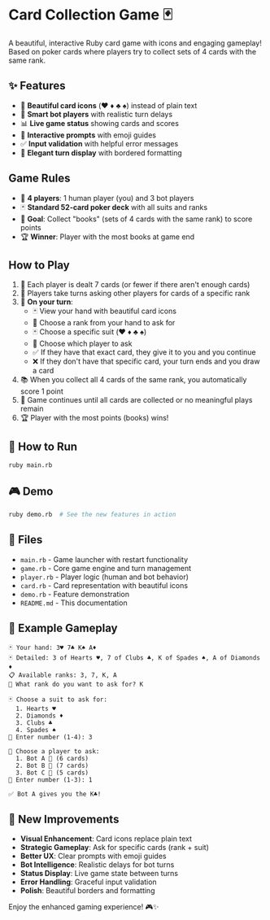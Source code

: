 # Card Collection Game 🃏

A beautiful, interactive Ruby card game with icons and engaging gameplay! Based on poker cards where players try to collect sets of 4 cards with the same rank.

## ✨ Features

- 🎨 **Beautiful card icons** (♥️ ♦️ ♣️ ♠️) instead of plain text
- 🤖 **Smart bot players** with realistic turn delays
- 📊 **Live game status** showing cards and scores
- 🎯 **Interactive prompts** with emoji guides
- ✅ **Input validation** with helpful error messages
- 🎲 **Elegant turn display** with bordered formatting

## Game Rules

- 👥 **4 players**: 1 human player (you) and 3 bot players
- 🃏 **Standard 52-card poker deck** with all suits and ranks
- 🎯 **Goal**: Collect "books" (sets of 4 cards with the same rank) to score points
- 🏆 **Winner**: Player with the most books at game end

## How to Play

1. 🎴 Each player is dealt 7 cards (or fewer if there aren't enough cards)
2. 🔄 Players take turns asking other players for cards of a specific rank
3. 👤 **On your turn**:
   - 🃏 View your hand with beautiful card icons
   - 🎯 Choose a rank from your hand to ask for
   - 🃏 Choose a specific suit (♥️ ♦️ ♣️ ♠️) 
   - 👥 Choose which player to ask
   - ✅ If they have that exact card, they give it to you and you continue
   - ❌ If they don't have that specific card, your turn ends and you draw a card
4. 📚 When you collect all 4 cards of the same rank, you automatically score 1 point
5. 🔄 Game continues until all cards are collected or no meaningful plays remain
6. 🏆 Player with the most points (books) wins!

## 🚀 How to Run

```bash
ruby main.rb
```

## 🎮 Demo

```bash
ruby demo.rb  # See the new features in action
```

## 📁 Files

- `main.rb` - Game launcher with restart functionality
- `game.rb` - Core game engine and turn management  
- `player.rb` - Player logic (human and bot behavior)
- `card.rb` - Card representation with beautiful icons
- `demo.rb` - Feature demonstration
- `README.md` - This documentation

## 🎯 Example Gameplay

```
🃏 Your hand: 3♥️ 7♣️ K♠️ A♦️
🃏 Detailed: 3 of Hearts ♥️, 7 of Clubs ♣️, K of Spades ♠️, A of Diamonds ♦️
📋 Available ranks: 3, 7, K, A
🎯 What rank do you want to ask for? K

🃏 Choose a suit to ask for:
  1. Hearts ♥️
  2. Diamonds ♦️
  3. Clubs ♣️
  4. Spades ♠️
🎲 Enter number (1-4): 3

👥 Choose a player to ask:
  1. Bot A 🤖 (6 cards)
  2. Bot B 🤖 (7 cards)  
  3. Bot C 🤖 (5 cards)
🎲 Enter number (1-3): 1

✅ Bot A gives you the K♣️!
```

## 🎊 New Improvements

- **Visual Enhancement**: Card icons replace plain text
- **Strategic Gameplay**: Ask for specific cards (rank + suit)
- **Better UX**: Clear prompts with emoji guides
- **Bot Intelligence**: Realistic delays for bot turns
- **Status Display**: Live game state between turns
- **Error Handling**: Graceful input validation
- **Polish**: Beautiful borders and formatting

Enjoy the enhanced gaming experience! 🎮✨
